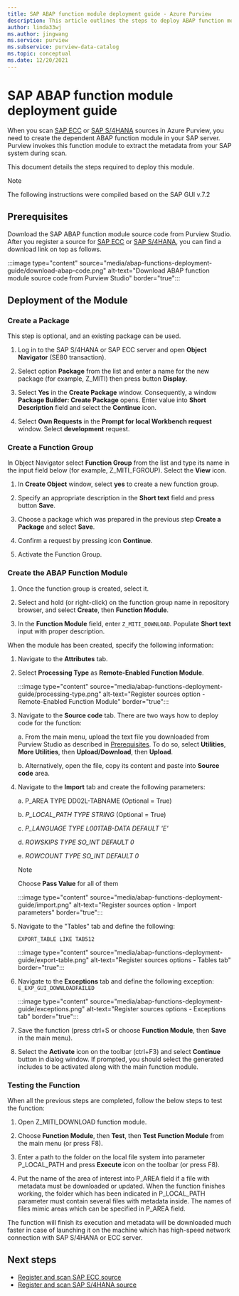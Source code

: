 ```yaml
---
title: SAP ABAP function module deployment guide - Azure Purview
description: This article outlines the steps to deploy ABAP function module in SAP Server
author: linda33wj
ms.author: jingwang
ms.service: purview
ms.subservice: purview-data-catalog
ms.topic: conceptual
ms.date: 12/20/2021
---
```


# SAP ABAP function module deployment guide

When you scan [SAP ECC](register-scan-sapecc-source.md) or [SAP S/4HANA](register-scan-saps4hana-source.md) sources in Azure Purview, you need to create the dependent ABAP function module in your SAP server. Purview invokes this function module to extract the metadata from your SAP system during scan.

This document details the steps required to deploy this module.

> [!Note]
> The following instructions were compiled based on the SAP GUI v.7.2

## Prerequisites

Download the SAP ABAP function module source code from Purview Studio. After you register a source for [SAP ECC](register-scan-sapecc-source.md) or [SAP S/4HANA](register-scan-saps4hana-source.md), you can find a download link on top as follows. 

:::image type="content" source="media/abap-functions-deployment-guide/download-abap-code.png" alt-text="Download ABAP function module source code from Purview Studio" border="true":::

## Deployment of the Module

### Create a Package

This step is optional, and an existing package can be used.

1. Log in to the SAP S/4HANA or SAP ECC server and open **Object Navigator** (SE80 transaction).

2. Select option **Package** from the list and enter a name for the new package (for example, Z\_MITI) then press button **Display**.

3. Select **Yes** in the **Create Package** window. Consequently, a window **Package Builder: Create Package** opens. Enter value into **Short Description** field and select the **Continue** icon.

4. Select **Own Requests** in the **Prompt for local Workbench request** window. Select **development** request.

### Create a Function Group

In Object Navigator select **Function Group** from the list and type its name in the input field below (for example, Z\_MITI\_FGROUP). Select the **View** icon.

1. In **Create Object** window, select **yes** to create a new function group.

2. Specify an appropriate description in the **Short text** field and press button **Save**.

3. Choose a package which was prepared in the previous step **Create a Package** and select **Save**.

4. Confirm a request by pressing icon **Continue**.

5. Activate the Function Group.

### Create the ABAP Function Module

1. Once the function group is created, select it.

2. Select and hold (or right-click) on the function group name in repository browser, and select **Create**, then **Function Module**.

3. In the **Function Module** field, enter `Z_MITI_DOWNLOAD`. Populate **Short text** input with proper description.

When the module has been created, specify the following information:

1. Navigate to the **Attributes** tab.

2. Select **Processing Type** as **Remote-Enabled Function Module**.

   :::image type="content" source="media/abap-functions-deployment-guide/processing-type.png" alt-text="Register sources option - Remote-Enabled Function Module" border="true":::

3. Navigate to the **Source code** tab. There are two ways how to deploy code for the function:

   a. From the main menu, upload the text file you downloaded from Purview Studio as described in [Prerequisites](#prerequisites). To do so, select **Utilities**, **More Utilities**, then **Upload/Download**, then **Upload**.

   b. Alternatively, open the file, copy its content and paste into **Source code** area.

4. Navigate to the **Import** tab and create the following parameters:

   a.  P\_AREA TYPE DD02L-TABNAME (Optional = True)

   b.  *P\_LOCAL\_PATH TYPE STRING* (Optional = True)

   c.  *P\_LANGUAGE TYPE L001TAB-DATA DEFAULT \'E\'*

   d.  *ROWSKIPS TYPE SO\_INT DEFAULT 0*

   e.  *ROWCOUNT TYPE SO\_INT DEFAULT 0*

   > [!Note]
   > Choose **Pass Value** for all of them

   :::image type="content" source="media/abap-functions-deployment-guide/import.png" alt-text="Register sources option - Import parameters" border="true":::

5. Navigate to the "Tables" tab and define the following:

   `EXPORT_TABLE LIKE TAB512`

   :::image type="content" source="media/abap-functions-deployment-guide/export-table.png" alt-text="Register sources options - Tables tab" border="true":::

6. Navigate to the **Exceptions** tab and define the following exception: `E_EXP_GUI_DOWNLOADFAILED`

   :::image type="content" source="media/abap-functions-deployment-guide/exceptions.png" alt-text="Register sources options - Exceptions tab" border="true":::

7. Save the function (press ctrl+S or choose **Function Module**, then **Save** in the main menu).

8. Select the **Activate** icon on the toolbar (ctrl+F3) and select  **Continue** button in dialog window. If prompted, you should select  the generated includes to be activated along with the main function module.

### Testing the Function

When all the previous steps are completed, follow the below steps to test the function:

1. Open Z\_MITI\_DOWNLOAD function module.

2. Choose **Function Module**, then **Test**, then **Test Function Module** from the main menu (or press F8).

3. Enter a path to the folder on the local file system into parameter P\_LOCAL\_PATH and press **Execute** icon on the toolbar (or press F8).

4. Put the name of the area of interest into P\_AREA field if a file with metadata must be downloaded or updated. When the function finishes working, the folder which has been indicated in P\_LOCAL\_PATH parameter must contain several files with metadata inside. The names of files mimic areas which can be specified in P\_AREA field.

The function will finish its execution and metadata will be downloaded much faster in case of launching it on the machine which has high-speed network connection with SAP S/4HANA or ECC server.

## Next steps

- [Register and scan SAP ECC source](register-scan-sapecc-source.md)
- [Register and scan SAP S/4HANA source](register-scan-saps4hana-source.md)
